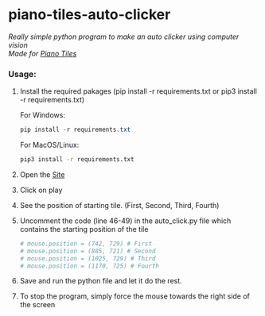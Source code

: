 # piano-tiles-auto-clicker
_Really simple python program to make an auto clicker using computer vision  
Made for [Piano Tiles](https://h5.4j.com/games/Piano-Tiles-2-Online/index.html?pubid=yiv&v=1546731466)_

### Usage:
1) Install the required pakages (pip install -r requirements.txt or pip3 install -r requirements.txt)
    
    For Windows:
    
    ```powershell
    pip install -r requirements.txt
    ```
    
    For MacOS/Linux:
    
    ```bash
    pip3 install -r requirements.txt
    ```
2) Open the [Site](https://h5.4j.com/games/Piano-Tiles-2-Online/index.html?pubid=yiv&v=1546731466)

3) Click on play

4) See the position of starting tile. (First, Second, Third, Fourth)

5) Uncomment the code (line 46-49) in the auto_click.py file which contains the starting position of the tile 

    ```python
    # mouse.position = (742, 729) # First
    # mouse.position = (885, 721) # Second
    # mouse.position = (1025, 729) # Third
    # mouse.position = (1170, 725) # Fourth
    ```
6) Save and run the python file and let it do the rest.

7) To stop the program, simply force the mouse towards the right side of the screen

